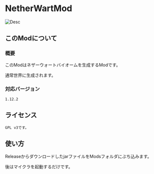 # NetherWartMod 

![Desc](https://github.com/kokkiemouse/PictureStorage/raw/master/2019-08-16_07.20.09.png)
## このModについて
### 概要 

このModはネザーウォートバイオームを生成するModです。

通常世界に生成されます。

### 対応バージョン
    1.12.2


## ライセンス
    GPL v3です。
## 使い方 
ReleaseからダウンロードしたjarファイルをModsフォルダにぶち込みます。

後はマイクラを起動するだけです。